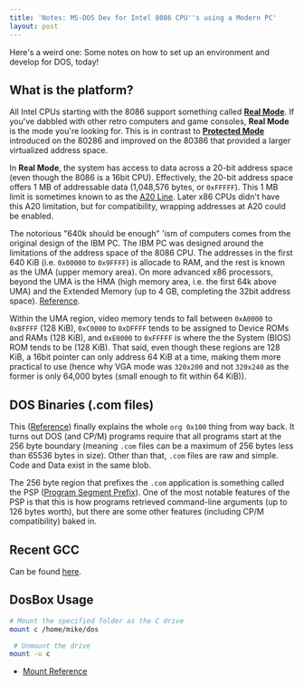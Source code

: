 ```yaml
---
title: 'Notes: MS-DOS Dev for Intel 8086 CPU''s using a Modern PC'
layout: post
---
```


Here's a weird one: Some notes on how to set up an environment and develop for DOS, today!

## What is the platform?
All Intel CPUs starting with the 8086 support something called [**Real Mode**](https://en.wikipedia.org/wiki/Real_mode). If you've dabbled with other retro computers and game consoles, **Real Mode** is the mode you're looking for. This is in contrast to [**Protected Mode**](https://en.wikipedia.org/wiki/Protected_mode) introduced on the 80286 and improved on the 80386 that provided a larger virtualized address space.

In **Real Mode**, the system has access to data across a 20-bit address space (even though the 8086 is a 16bit CPU). Effectively, the 20-bit address space offers 1 MB of addressable data (1,048,576 bytes, or `0xFFFFF`). This 1 MB limit is sometimes known to as the [A20 Line](https://en.wikipedia.org/wiki/A20_line). Later x86 CPUs didn't have this A20 limitation, but for compatibility, wrapping addresses at A20 could be enabled.

The notorious "640k should be enough" 'ism of computers comes from the original design of the IBM PC. The IBM PC was designed around the limitations of the address space of the 8086 CPU. The addresses in the first 640 KiB (i.e. `0x00000` to `0x9FFFF`) is allocade to RAM, and the rest is known as the UMA (upper memory area). On more advanced x86 processors, beyond the UMA is the HMA (high memory area, i.e. the first 64k above UMA) and the Extended Memory (up to 4 GB, completing the 32bit address space). [Reference](https://en.wikipedia.org/wiki/DOS_memory_management).

Within the UMA region, video memory tends to fall between `0xA0000` to `0xBFFFF` (128 KiB), `0xC0000` to `0xDFFFF` tends to be assigned to Device ROMs and RAMs (128 KiB), and `0xE0000` to `0xFFFFF` is where the the System (BIOS) ROM tends to be (128 KiB). That said, even though these regions are 128 KiB, a 16bit pointer can only address 64 KiB at a time, making them more practical to use (hence why VGA mode was `320x200` and not `320x240` as the former is only 64,000 bytes (small enough to fit within 64 KiB)).

## DOS Binaries (.com files)
This ([Reference](https://en.wikipedia.org/wiki/COM_file)) finally explains the whole `org 0x100` thing from way back. It turns out DOS (and CP/M) programs require that all programs start at the 256 byte boundary (meaning `.com` files can be a maximum of 256 bytes less than 65536 bytes in size). Other than that, `.com` files are raw and simple. Code and Data exist in the same blob.

The 256 byte region that prefixes the `.com` application is something called the PSP ([Program Segment Prefix](https://en.wikipedia.org/wiki/Program_Segment_Prefix)). One of the most notable features of the PSP is that this is how programs retrieved command-line arguments (up to 126 bytes worth), but there are some other features (including CP/M compatibility) baked in.


## Recent GCC
Can be found [here](https://sourcery.mentor.com/GNUToolchain/release3298).

## DosBox Usage
```bash
# Mount the specified folder as the C drive
mount c /home/mike/dos

 # Unmount the drive
mount -u c
```

* [Mount Reference](https://www.dosbox.com/wiki/MOUNT)